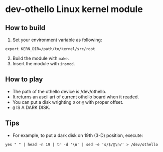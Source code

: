 # dev-othello Linux kernel module

## How to build
1. Set your environment variable as following:
```
export KERN_DIR=/path/to/kernel/src/root
```
2. Build the module with `make`.
3. Insert the module with `insmod`.

## How to play
- The path of the othello device is /dev/othello.
- It returns an ascii art of current othello board when it readed.
- You can put a disk wrighting `O` or `@` with proper offset.
- `@` IS A DARK DISK.

## Tips
- For example, to put a dark disk on 19th (3-D) position, execute:
```
yes " " | head -n 19 | tr -d '\n' | sed -e 's/$/@\n/' > /dev/othello
```

